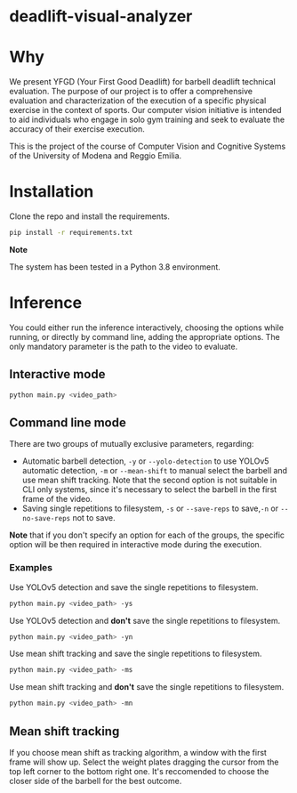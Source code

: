 # deadlift-visual-analyzer
# Why

We present YFGD (Your First Good Deadlift) for barbell deadlift technical evaluation. The purpose of our project is to offer a comprehensive evaluation and characterization of the execution of a specific physical exercise in the context of sports. Our computer vision initiative is intended to aid individuals who engage in solo gym training and seek to evaluate the accuracy of their exercise execution.

This is the project of the course of Computer Vision and Cognitive Systems of the University of Modena and Reggio Emilia.

# Installation
Clone the repo and install the requirements.

```bash
pip install -r requirements.txt
```

**Note**

The system has been tested in a Python 3.8 environment.

# Inference

You could either run the inference interactively, choosing the options while running, or directly by command line, adding the appropriate options. The only mandatory parameter is the path to the video to evaluate.

## Interactive mode

```bash
python main.py <video_path>
```

## Command line mode

There are two groups of mutually exclusive parameters, regarding:

* Automatic barbell detection, `-y` or `--yolo-detection` to use YOLOv5 automatic detection, `-m` or `--mean-shift` to manual select the barbell and use mean shift tracking. Note that the second option is not suitable in CLI only systems, since it's necessary to select the barbell in the first frame of the video.
* Saving single repetitions to filesystem, `-s` or `--save-reps` to save,`-n` or `--no-save-reps` not to save.

**Note** that if you don't specify an option for each of the groups, the specific option will be then required in interactive mode during the execution.

### Examples

Use YOLOv5 detection and save the single repetitions to filesystem.

```bash
python main.py <video_path> -ys
```

Use YOLOv5 detection and **don't** save the single repetitions to filesystem.

```bash
python main.py <video_path> -yn
```

Use mean shift tracking and save the single repetitions to filesystem.

```bash
python main.py <video_path> -ms
```


Use mean shift tracking and **don't** save the single repetitions to filesystem.

```bash
python main.py <video_path> -mn
```

## Mean shift tracking 

If you choose mean shift as tracking algorithm, a window with the first frame will show up. Select the weight plates dragging the cursor from the top left corner to the bottom right one. It's reccomended to choose the closer side of the barbell for the best outcome.
